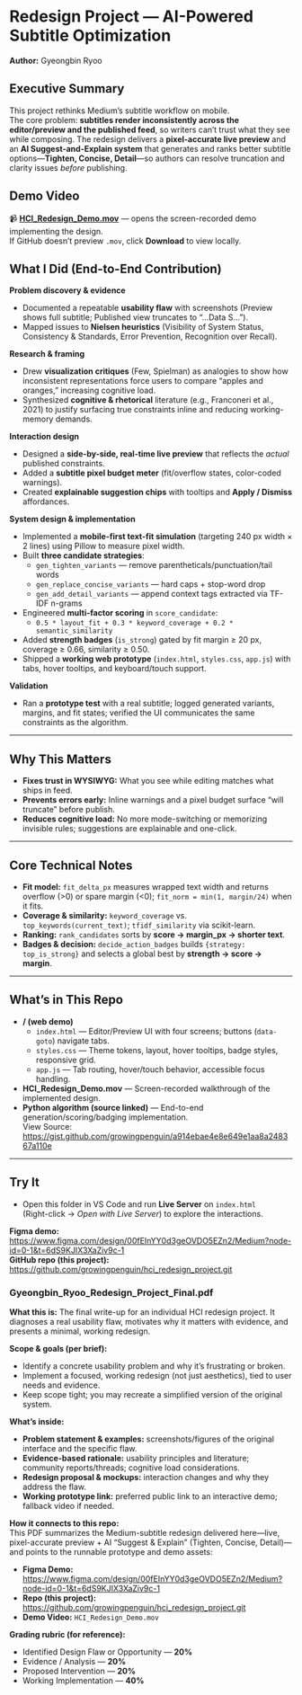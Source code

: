 # Redesign Project — AI-Powered Subtitle Optimization
**Author:** Gyeongbin Ryoo

## Executive Summary
This project rethinks Medium’s subtitle workflow on mobile. <br/>
The core problem: **subtitles render inconsistently across the editor/preview and the published feed**, so writers can’t trust what they see while composing. The redesign delivers a **pixel-accurate live preview** and an **AI Suggest-and-Explain system** that generates and ranks better subtitle options—**Tighten, Concise, Detail**—so authors can resolve truncation and clarity issues *before* publishing. <br/>

## Demo Video
📹 **[HCI_Redesign_Demo.mov](HCI_Redesign_Demo.mov)** — opens the screen-recorded demo implementing the design.  
If GitHub doesn’t preview `.mov`, click **Download** to view locally.

## What I Did (End-to-End Contribution)
**Problem discovery & evidence**
- Documented a repeatable **usability flaw** with screenshots (Preview shows full subtitle; Published view truncates to “…Data S…”).
- Mapped issues to **Nielsen heuristics** (Visibility of System Status, Consistency & Standards, Error Prevention, Recognition over Recall).

**Research & framing**
- Drew **visualization critiques** (Few, Spielman) as analogies to show how inconsistent representations force users to compare “apples and oranges,” increasing cognitive load.
- Synthesized **cognitive & rhetorical** literature (e.g., Franconeri et al., 2021) to justify surfacing true constraints inline and reducing working-memory demands.

**Interaction design**
- Designed a **side-by-side, real-time live preview** that reflects the *actual* published constraints.
- Added a **subtitle pixel budget meter** (fit/overflow states, color-coded warnings).
- Created **explainable suggestion chips** with tooltips and **Apply / Dismiss** affordances.

**System design & implementation**
- Implemented a **mobile-first text-fit simulation** (targeting 240 px width × 2 lines) using Pillow to measure pixel width.
- Built **three candidate strategies**:
  - `gen_tighten_variants` — remove parentheticals/punctuation/tail words  
  - `gen_replace_concise_variants` — hard caps + stop-word drop  
  - `gen_add_detail_variants` — append context tags extracted via TF-IDF n-grams
- Engineered **multi-factor scoring** in `score_candidate`:
  - `0.5 * layout_fit + 0.3 * keyword_coverage + 0.2 * semantic_similarity`
- Added **strength badges** (`is_strong`) gated by fit margin ≥ 20 px, coverage ≥ 0.66, similarity ≥ 0.50.
- Shipped a **working web prototype** (`index.html`, `styles.css`, `app.js`) with tabs, hover tooltips, and keyboard/touch support.

**Validation**
- Ran a **prototype test** with a real subtitle; logged generated variants, margins, and fit states; verified the UI communicates the same constraints as the algorithm.

---

## Why This Matters
- **Fixes trust in WYSIWYG:** What you see while editing matches what ships in feed.
- **Prevents errors early:** Inline warnings and a pixel budget surface “will truncate” before publish.
- **Reduces cognitive load:** No more mode-switching or memorizing invisible rules; suggestions are explainable and one-click.

---

## Core Technical Notes
- **Fit model:** `fit_delta_px` measures wrapped text width and returns overflow (>0) or spare margin (<0); `fit_norm = min(1, margin/24)` when it fits.
- **Coverage & similarity:** `keyword_coverage` vs. `top_keywords(current_text)`; `tfidf_similarity` via scikit-learn.
- **Ranking:** `rank_candidates` sorts by **score → margin_px → shorter text**.
- **Badges & decision:** `decide_action_badges` builds `{strategy: top_is_strong}` and selects a global best by **strength → score → margin**.

---

## What’s in This Repo
- **/ (web demo)**  
  - `index.html` — Editor/Preview UI with four screens; buttons (`data-goto`) navigate tabs.  
  - `styles.css` — Theme tokens, layout, hover tooltips, badge styles, responsive grid.  
  - `app.js` — Tab routing, hover/touch behavior, accessible focus handling.  
- **HCI_Redesign_Demo.mov** — Screen-recorded walkthrough of the implemented design.
- **Python algorithm (source linked)** — End-to-end generation/scoring/badging implementation.  
  View Source: https://gist.github.com/growingpenguin/a914ebae4e8e649e1aa8a248367a110e

---

## Try It
- Open this folder in VS Code and run **Live Server** on `index.html`  
  (Right-click → *Open with Live Server*) to explore the interactions.

**Figma demo:** https://www.figma.com/design/00fEInYY0d3geOVDO5EZn2/Medium?node-id=0-1&t=6dS9KJIX3XaZiv9c-1  
**GitHub repo (this project):** https://github.com/growingpenguin/hci_redesign_project.git


### Gyeongbin_Ryoo_Redesign_Project_Final.pdf

**What this is:** The final write-up for an individual HCI redesign project. It diagnoses a real usability flaw, motivates why it matters with evidence, and presents a minimal, working redesign.

**Scope & goals (per brief):**
- Identify a concrete usability problem and why it’s frustrating or broken.
- Implement a focused, working redesign (not just aesthetics), tied to user needs and evidence.
- Keep scope tight; you may recreate a simplified version of the original system.

**What’s inside:**
- **Problem statement & examples:** screenshots/figures of the original interface and the specific flaw.  
- **Evidence-based rationale:** usability principles and literature; community reports/threads; cognitive load considerations.  
- **Redesign proposal & mockups:** interaction changes and why they address the flaw.  
- **Working prototype link:** preferred public link to an interactive demo; fallback video if needed.

**How it connects to this repo:**  
This PDF summarizes the Medium-subtitle redesign delivered here—live, pixel-accurate preview + AI “Suggest & Explain” (Tighten, Concise, Detail)—and points to the runnable prototype and demo assets:
- **Figma Demo:** https://www.figma.com/design/00fEInYY0d3geOVDO5EZn2/Medium?node-id=0-1&t=6dS9KJIX3XaZiv9c-1  
- **Repo (this project):** https://github.com/growingpenguin/hci_redesign_project.git  
- **Demo Video:** `HCI_Redesign_Demo.mov`

**Grading rubric (for reference):**
- Identified Design Flaw or Opportunity — **20%**  
- Evidence / Analysis — **20%**  
- Proposed Intervention — **20%**  
- Working Implementation — **40%**  






